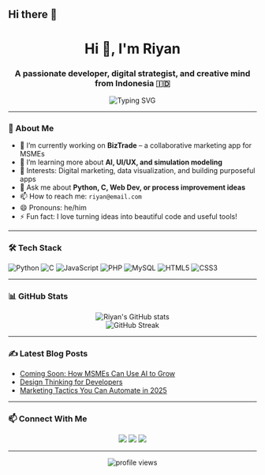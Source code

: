 ## Hi there 👋

<h1 align="center">Hi 👋, I'm Riyan</h1>
<h3 align="center">A passionate developer, digital strategist, and creative mind from Indonesia 🇮🇩</h3>

<p align="center">
  <img src="https://readme-typing-svg.herokuapp.com?font=Fira+Code&duration=2000&pause=1000&color=00F7FF&center=true&vCenter=true&width=435&lines=Welcome+to+my+GitHub+Profile!;I+%E2%9D%A4+building+creative+solutions;Let's+build+something+awesome+%F0%9F%9A%80" alt="Typing SVG" />
</p>

---

### 🧠 About Me

- 🔭 I’m currently working on **BizTrade** – a collaborative marketing app for MSMEs
- 🌱 I’m learning more about **AI, UI/UX, and simulation modeling**
- 🎯 Interests: Digital marketing, data visualization, and building purposeful apps
- 💬 Ask me about **Python, C, Web Dev, or process improvement ideas**
- 📫 How to reach me: `riyan@email.com`
- 😄 Pronouns: he/him
- ⚡ Fun fact: I love turning ideas into beautiful code and useful tools!

---

### 🛠️ Tech Stack

![Python](https://img.shields.io/badge/-Python-333333?style=flat&logo=python)
![C](https://img.shields.io/badge/-C-333333?style=flat&logo=c)
![JavaScript](https://img.shields.io/badge/-JavaScript-333333?style=flat&logo=javascript)
![PHP](https://img.shields.io/badge/-PHP-333333?style=flat&logo=php)
![MySQL](https://img.shields.io/badge/-MySQL-333333?style=flat&logo=mysql)
![HTML5](https://img.shields.io/badge/-HTML5-333333?style=flat&logo=html5)
![CSS3](https://img.shields.io/badge/-CSS3-333333?style=flat&logo=css3)

---

### 📊 GitHub Stats

<p align="center">
  <img src="https://github-readme-stats.vercel.app/api?username=yourusername&show_icons=true&theme=tokyonight" alt="Riyan's GitHub stats" />
  <br/>
  <img src="https://github-readme-streak-stats.herokuapp.com/?user=yourusername&theme=tokyonight" alt="GitHub Streak" />
</p>

---

### ✍️ Latest Blog Posts

<!-- BLOG-POST-LIST:START -->
- [Coming Soon: How MSMEs Can Use AI to Grow](#)
- [Design Thinking for Developers](#)
- [Marketing Tactics You Can Automate in 2025](#)
<!-- BLOG-POST-LIST:END -->

---

### 📫 Connect With Me

<p align="center">
  <a href="https://linkedin.com/in/yourprofile"><img src="https://img.shields.io/badge/-LinkedIn-blue?style=flat&logo=linkedin"></a>
  <a href="https://twitter.com/yourhandle"><img src="https://img.shields.io/badge/-Twitter-1DA1F2?style=flat&logo=twitter"></a>
  <a href="https://yourwebsite.com"><img src="https://img.shields.io/badge/-Portfolio-black?style=flat&logo=web"></a>
</p>

---

<p align="center">
  <img src="https://komarev.com/ghpvc/?username=yourusername&label=Profile%20views&color=0e75b6&style=flat" alt="profile views" />
</p>

<!--
**riyanakbari/riyanakbari** is a ✨ _special_ ✨ repository because its `README.md` (this file) appears on your GitHub profile.

Here are some ideas to get you started:

- 🔭 I’m currently working on ...
- 🌱 I’m currently learning ...
- 👯 I’m looking to collaborate on ...
- 🤔 I’m looking for help with ...
- 💬 Ask me about ...
- 📫 How to reach me: ...
- 😄 Pronouns: ...
- ⚡ Fun fact: ...
-->

